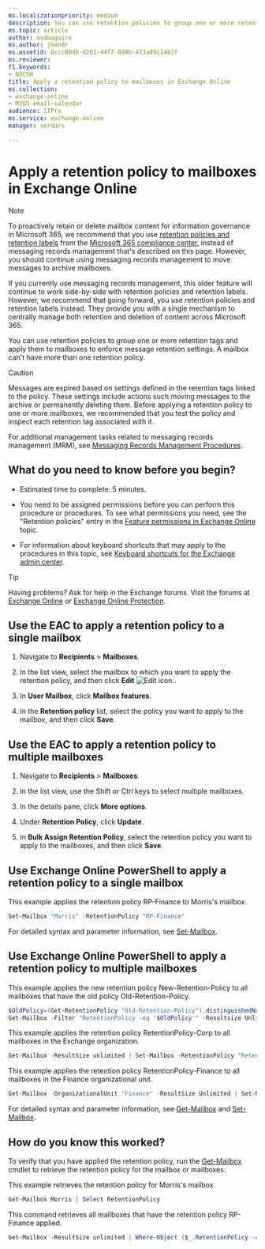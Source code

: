 ```yaml
---
ms.localizationpriority: medium
description: You can use retention policies to group one or more retention tags and apply them to mailboxes to enforce message retention settings. A mailbox can't have more than one retention policy.
ms.topic: article
author: msdmaguire
ms.author: jhendr
ms.assetid: 6ccc80db-d201-44f7-8d4b-473a89c14b2f
ms.reviewer: 
f1.keywords:
- NOCSH
title: Apply a retention policy to mailboxes in Exchange Online
ms.collection: 
- exchange-online
- M365-email-calendar
audience: ITPro
ms.service: exchange-online
manager: serdars

---
```


# Apply a retention policy to mailboxes in Exchange Online

> [!NOTE]
> To proactively retain or delete mailbox content for information governance in Microsoft 365, we recommend that you use [retention policies and retention labels](/microsoft-365/compliance/retention) from the [Microsoft 365 compliance center](https://compliance.microsoft.com), instead of messaging records management that's described on this page. However, you should continue using messaging records management to move messages to archive mailboxes.
> 
> If you currently use messaging records management, this older feature will continue to work side-by-side with retention policies and retention labels. However, we recommend that going forward, you use retention policies and retention labels instead. They provide you with a single mechanism to centrally manage both retention and deletion of content across Microsoft 365.

You can use retention policies to group one or more retention tags and apply them to mailboxes to enforce message retention settings. A mailbox can't have more than one retention policy.

> [!CAUTION]
> Messages are expired based on settings defined in the retention tags linked to the policy. These settings include actions such moving messages to the archive or permanently deleting them. Before applying a retention policy to one or more mailboxes, we recommended that you test the policy and inspect each retention tag associated with it.

For additional management tasks related to messaging records management (MRM), see [Messaging Records Management Procedures](/microsoft-365/compliance/inactive-mailboxes-in-office-365).

## What do you need to know before you begin?

- Estimated time to complete: 5 minutes.

- You need to be assigned permissions before you can perform this procedure or procedures. To see what permissions you need, see the "Retention policies" entry in the [Feature permissions in Exchange Online](../../permissions-exo/feature-permissions.md) topic.

- For information about keyboard shortcuts that may apply to the procedures in this topic, see [Keyboard shortcuts for the Exchange admin center](../../accessibility/keyboard-shortcuts-in-admin-center.md).

> [!TIP]
> Having problems? Ask for help in the Exchange forums. Visit the forums at [Exchange Online](/answers/topics/office-exchange-server-itpro.html) or [Exchange Online Protection](https://social.technet.microsoft.com/forums/forefront/home?forum=FOPE).

## Use the EAC to apply a retention policy to a single mailbox

1. Navigate to **Recipients** \> **Mailboxes**.

2. In the list view, select the mailbox to which you want to apply the retention policy, and then click **Edit** ![Edit icon.](../../media/ITPro_EAC_EditIcon.gif).

3. In **User Mailbox**, click **Mailbox features**.

4. In the **Retention policy** list, select the policy you want to apply to the mailbox, and then click **Save**.

## Use the EAC to apply a retention policy to multiple mailboxes

1. Navigate to **Recipients** \> **Mailboxes**.

2. In the list view, use the Shift or Ctrl keys to select multiple mailboxes.

3. In the details pane, click **More options**.

4. Under **Retention Policy**, click **Update**.

5. In **Bulk Assign Retention Policy**, select the retention policy you want to apply to the mailboxes, and then click **Save**.

## Use Exchange Online PowerShell to apply a retention policy to a single mailbox

This example applies the retention policy RP-Finance to Morris's mailbox.

```PowerShell
Set-Mailbox "Morris" -RetentionPolicy "RP-Finance"
```

For detailed syntax and parameter information, see [Set-Mailbox](/powershell/module/exchange/set-mailbox).

## Use Exchange Online PowerShell to apply a retention policy to multiple mailboxes

This example applies the new retention policy New-Retention-Policy to all mailboxes that have the old policy Old-Retention-Policy.

```PowerShell
$OldPolicy=(Get-RetentionPolicy "Old-Retention-Policy").distinguishedName
Get-Mailbox -Filter "RetentionPolicy -eq '$OldPolicy'" -Resultsize Unlimited | Set-Mailbox -RetentionPolicy "New-Retention-Policy"
```

This example applies the retention policy RetentionPolicy-Corp to all mailboxes in the Exchange organization.

```PowerShell
Get-Mailbox -ResultSize unlimited | Set-Mailbox -RetentionPolicy "RetentionPolicy-Corp"
```

This example applies the retention policy RetentionPolicy-Finance to all mailboxes in the Finance organizational unit.

```PowerShell
Get-Mailbox -OrganizationalUnit "Finance" -ResultSize Unlimited | Set-Mailbox -RetentionPolicy "RetentionPolicy-Finance"
```

For detailed syntax and parameter information, see [Get-Mailbox](/powershell/module/exchange/get-mailbox) and [Set-Mailbox](/powershell/module/exchange/set-mailbox).

## How do you know this worked?

To verify that you have applied the retention policy, run the [Get-Mailbox](/powershell/module/exchange/get-mailbox) cmdlet to retrieve the retention policy for the mailbox or mailboxes.

This example retrieves the retention policy for Morris's mailbox.

```PowerShell
Get-Mailbox Morris | Select RetentionPolicy
```

This command retrieves all mailboxes that have the retention policy RP-Finance applied.

```PowerShell
Get-Mailbox -ResultSize unlimited | Where-Object {$_.RetentionPolicy -eq "RP-Finance"} | Format-Table Name,RetentionPolicy -Auto
```
